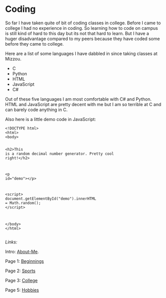 <h1 id="coding">Coding</h1>
<p>So far I have taken quite of bit of coding classes in college. Before I came to college I had no experience in coding. So learning how to code on campus is still kind of hard to this day but its not that hard to learn. But I have a huger disadvantage compared to my peers because they have coded some before they came to college. </p>
<p>Here are a list of some languages I have dabbled in since taking classes at Mizzou. </p>
<ul>
<li>C</li>
<li>Python</li>
<li>HTML</li>
<li>JavaScript</li>
<li>C#</li>
</ul>
<p>Out of these five languages I am most comfortable with C# and Python. HTML and JavaScript are pretty decent with me but I am so terrible at C and can barely code anything in C. </p>
<p>Also here is a little demo code in JavaScript:</p>
<pre><code class="lang-javascript"><span class="hljs-meta">&lt;!DOCTYPE html&gt;</span>
<span class="hljs-tag">&lt;<span class="hljs-name">html</span>&gt;</span>
<span class="hljs-tag">&lt;<span class="hljs-name">body</span>&gt;</span>

<span class="hljs-tag">&lt;<span class="hljs-name">h2</span>&gt;</span>This is a random decimal number generator. Pretty cool right!<span class="hljs-tag">&lt;/<span class="hljs-name">h2</span>&gt;</span>


<span class="hljs-tag">&lt;<span class="hljs-name">p</span> <span class="hljs-attr">id</span>=<span class="hljs-string">"demo"</span>&gt;</span><span class="hljs-tag">&lt;/<span class="hljs-name">p</span>&gt;</span>

<span class="hljs-tag">&lt;<span class="hljs-name">script</span>&gt;</span><span class="javascript">
<span class="hljs-built_in">document</span>.getElementById(<span class="hljs-string">"demo"</span>).innerHTML = <span class="hljs-built_in">Math</span>.random();
</span><span class="hljs-tag">&lt;/<span class="hljs-name">script</span>&gt;</span>

<span class="hljs-tag">&lt;/<span class="hljs-name">body</span>&gt;</span>
<span class="hljs-tag">&lt;/<span class="hljs-name">html</span>&gt;</span>
</code></pre>
<p><em>Links:</em></p>
<p>Intro: <a href="README.md">About-Me</a>. </p>
<p>Page 1: <a href="Beginnings.md">Beginnings</a></p>
<p>Page 2: <a href="Sports.md">Sports</a> </p>
<p>Page 3: <a href="College.md">College</a></p>
<p>Page 5: <a href="Hobbies.md">Hobbies</a></p>
